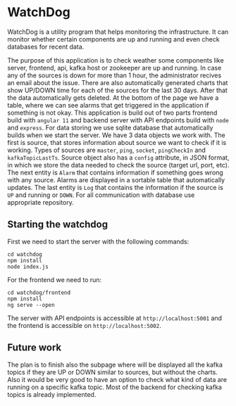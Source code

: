 # WatchDog

WatchDog is a utility program that helps monitoring the infrastructure. It can monitor whether certain components are up and running and even check databases for recent data.

The purpose of this application is to check weather some components like server, frontend, api, kafka host or zookeeper are up and running. In case any of the sources is down for more than 1 hour, the administrator recives an email about the issue. There are also automatically generated charts that show UP/DOWN time for each of the sources for the last 30 days. After that the data automatically gets deleted. At the bottom of the page we have a table, where we can see alarms that get triggered in the application if something is not okay.
This application is build out of two parts frontend build with `angular 11` and backend server with API endpoints build with `node` and `express`. For data storing we use sqlite database that automatically builds when we start the server. We have 3 data objects we work with. The first is source, that stores information about source we want to check if it is working. Types of sources are `master`, `ping`, `socket`, `pingCheckIn` and `kafkaTopicLastTs`. Source object also has a `config` attribute, in JSON format, in which we store the data needed to check the source (target url, port, etc). The next entity is `Alarm` that contains information if something goes wrong with any source. Alarms are displayed in a sortable table that automatically updates. The last entity is `Log` that contains the information if the source is `UP` and running or `DOWN`. For all communication with database use appropriate repository.

## Starting the watchdog

First we need to start the server with the following commands: <br>
```
cd watchdog
npm install
node index.js
```
For the frontend we need to run:
```
cd watchdog/frontend
npm install
ng serve --open
```
The server with API endpoints is accessible at `http://localhost:5001` and the frontend is accessible on `http://localhost:5002`.

## Future work
The plan is to finish also the subpage where will be displayed all the kafka topics if they are UP or DOWN similar to sources, but without the charts. Also it would be very good to have an option to check what kind of data are running on a specific kafka topic. Most of the backend for checking kafka topics is already implemented.